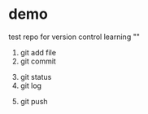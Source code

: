 # demo
test repo for version control learning
""

<!-- add and commit file locally -->
1. git add file
2. git commit


<!-- check status and logs -->
3. git status
4. git log

<!-- push to remote server -->
5. git push